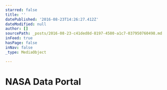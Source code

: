 ```yaml
---
starred: false
title: ''
datePublished: '2016-08-23T14:26:27.412Z'
dateModified: null
author: []
sourcePath: _posts/2016-08-23-c41ded8d-8197-4580-a1c7-037950760498.md
inFeed: true
hasPage: false
inNav: false
_type: MediaObject

---
```

# NASA Data Portal